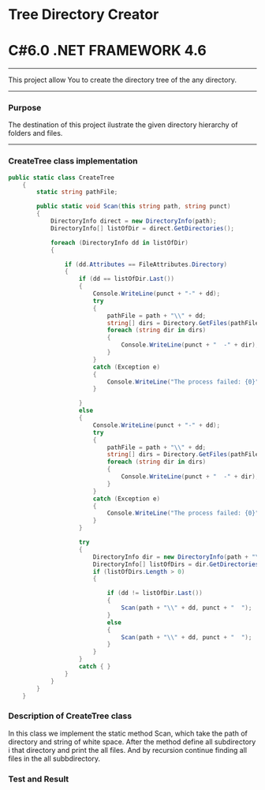 # 
# Tree Directory Creator
# C#6.0  .NET FRAMEWORK 4.6

----

This project allow You to create the directory tree of the any directory.

----

### Purpose

The destination of this project ilustrate the given directory hierarchy of folders and files.

----
### CreateTree class implementation
```c#
public static class CreateTree
    {
        static string pathFile;

        public static void Scan(this string path, string punct)
        {
            DirectoryInfo direct = new DirectoryInfo(path);
            DirectoryInfo[] listOfDir = direct.GetDirectories(); 

            foreach (DirectoryInfo dd in listOfDir) 
            {

                if (dd.Attributes == FileAttributes.Directory) 
                {              
                    if (dd == listOfDir.Last())
                    {
                        Console.WriteLine(punct + "-" + dd);
                        try
                        {
                            pathFile = path + "\\" + dd;
                            string[] dirs = Directory.GetFiles(pathFile);
                            foreach (string dir in dirs)
                            {
                                Console.WriteLine(punct + "  -" + dir);
                            }
                        }
                        catch (Exception e)
                        {
                            Console.WriteLine("The process failed: {0}", e.ToString());
                        }

                    }
                    else
                    {
                        Console.WriteLine(punct + "-" + dd);
                        try
                        {
                            pathFile = path + "\\" + dd;
                            string[] dirs = Directory.GetFiles(pathFile);
                            foreach (string dir in dirs)
                            {
                                Console.WriteLine(punct + "  -" + dir);
                            }
                        }
                        catch (Exception e)
                        {
                            Console.WriteLine("The process failed: {0}", e.ToString());
                        }
                    }

                    try 
                    {
                        DirectoryInfo dir = new DirectoryInfo(path + "\\" + dd);
                        DirectoryInfo[] listOfDirs = dir.GetDirectories();
                        if (listOfDirs.Length > 0)
                        {

                            if (dd != listOfDir.Last())
                            {
                                Scan(path + "\\" + dd, punct + "  ");
                            }
                            else
                            {
                                Scan(path + "\\" + dd, punct + "  ");
                            }
                        }
                    }
                    catch { }               
                }
            }
        }
    }
```
### Description of CreateTree class
In this class we implement the static method Scan, which take the path of directory and string of white space. After the method define all subdirectory i that directory and print the all files. And by recursion continue finding all files in the all subbdirectory.
### Test and Result



